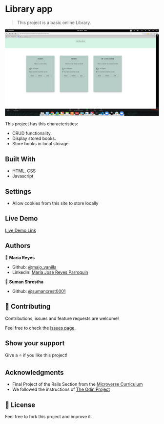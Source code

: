 # Library app

> This project is a basic online Library.

![screenshot](img/screenshot.png)

This project has this characteristics:
  -  CRUD functionality.
  - Display stored books.
  - Store books in local storage.

## Built With

- HTML, CSS
- Javascript

## Settings

- Allow cookies from this site to store locally

## Live Demo

[Live Demo Link](https://majovanilla.github.io/js-library/)

## Authors

👤 **María Reyes**

- Github: [@majo_vanilla](https://github.com/majo_vanilla)
- Linkedin: [María José Reyes Parroquin](https://www.linkedin.com/in/majoreyesparroquin/)

👤 **Suman Shrestha**

- Github: [@sumancrest0001](https://github.com/sumancrest0001)

## 🤝 Contributing

Contributions, issues and feature requests are welcome!

Feel free to check the [issues page](issues/js-library).

## Show your support

Give a ⭐️ if you like this project!

## Acknowledgments

- Final Project of the Rails Section from the [Microverse Curriculum](https://www.microverse.org/)
- We followed the instructions of [The Odin Project](https://www.theodinproject.com/courses/javascript/lessons/library)

## 📝 License

Feel free to fork this project and improve it.
